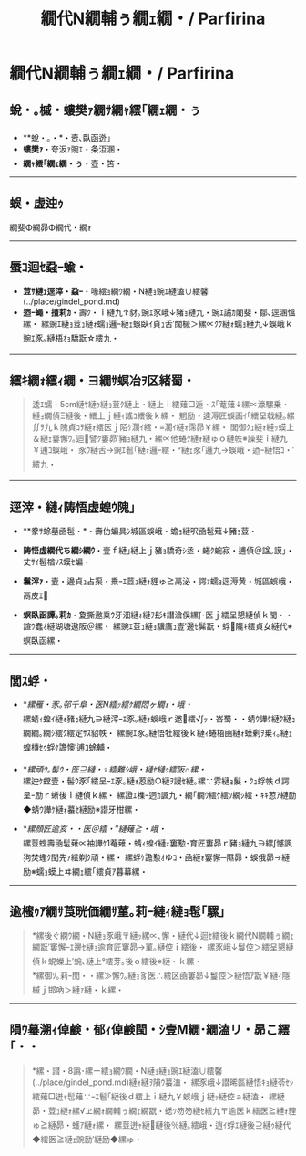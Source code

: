 ﻿---
categories:
- 繝｢繝ｳ繧ｹ繧ｿ繝ｼ
layout: monster
origin:
  class: TODO_Class
  common_en: null
  common_ja: 繝斐Φ繝昴Φ繝代・繝ｫ
  family: null
  order: null
  scientific: null
tag_slugs:
- mizu
- hikari
- henseiju
- gindel-pond
tags:
- 豌ｴ
- 蜈・
- 螟臥函迯｣
- 繧ｮ繝ｳ繝・Ν縺ｮ豌ｴ縺溘∪繧・
title: 繝代Ν繝輔ぅ繝ｪ繝・/ Parfirina
---

# 繝代Ν繝輔ぅ繝ｪ繝・/ Parfirina

## 蛻・｡槭・螻樊ｧ繝ｻ繝ｬ繧｢繝ｪ繝・ぅ

* **蛻・｡・*・壼､臥函迯｣  
* **螻樊ｧ**・夸汳ｧ豌ｴ・条沍溷・  
* **繝ｬ繧｢繝ｪ繝・ぅ**・壺・笘・

---

## 蜈・虚迚ｩ

繝斐Φ繝昴Φ繝代・繝ｫ

---

## 蜃ｺ迴ｾ蝨ｰ蝓・

* **荳ｻ縺ｪ逕滓・蝨ｰ**・喙繧ｮ繝ｳ繝・Ν縺ｮ豌ｴ縺溘∪繧馨(../place/gindel_pond.md)  
* **迺ｰ蠅・擅莉ｶ**・壽ｸ・ｉ縺九↑豺｡豌ｴ豕峨↓豬ｮ縺九・豌ｴ譎ｶ闍斐・鄒､逕溷慍縲・ 
縲豌ｴ縺ｮ荳ｭ縺ｫ蠕ｮ邏ｰ縺ｪ蜈臥ｲ貞ｭ舌′闊槭＞縲∝ｸｸ縺ｫ蠕ｮ縺九↓蜈峨ｋ豌ｴ豕｡縺梧ｵｮ驕翫☆繧九・

---

## 繧ｷ繝ｫ繧ｨ繝・ヨ繝ｻ螟冶ｦ区緒蜀・

> 逶ｴ蠕・5cm縺ｻ縺ｩ縺ｮ荳ｸ縺上・縺上ｉ繧薙□逅・ｽ｢菴薙↓縲∝濠騾乗・縺ｮ繝偵Ξ縺後・繧上ｊ縺ｨ謠ｺ繧後ｋ縲・ 
> 魍励・逵溽匠蜈画ｲ｢繧呈戟縺｡縲∬ｦ九ｋ隗貞ｺｦ縺ｫ繧医ｊ陌ｹ濶ｲ繧・≡濶ｲ縺ｫ霈昴￥縲・ 
> 閭御ｸｭ縺ｫ縺ｯ蟆上＆縺ｪ窶懈ｳ｡迴譬ｸ窶昴′豬ｮ縺九・縲∝他蜷ｸ縺ｫ縺ゅｏ縺帙※譟斐ｉ縺九￥逋ｺ蜈峨・ 
> 豕ｳ縺舌→豌ｴ髱｢縺ｫ邏ｰ繧・°縺ｪ豕｢邏九→蜈峨・迺ｰ縺悟ｺ・′繧九・

---

## 逕滓・縺ｨ陦悟虚蝗ｳ隗｣

* **豢ｻ蜍墓凾髢・*・壽仂蝙具ｼ城區蜈峨・蟾ｮ縺呎凾髢薙↓豬ｮ荳・ 
* **陦悟虚繝代ち繝ｼ繝ｳ**・壹ｆ縺｣縺上ｊ豬ｮ驕奇ｼ丞・蜷ｸ蜿寂・逋偵＠諡｡謨｣・丈ｻｲ髢楢ｿｽ蟆ｾ蝙・ 
* **鬟滓ｧ**・壼・邊貞ｭ占渠・乗ｰｴ荳ｭ縺ｫ貍ゅ≧鬲泌・諤ｧ蠕ｮ逕溽黄・城區蜈峨・鬲皮ｴ

* **螟臥函譚｡莉ｶ**・夐撕遨乗ｳ牙沺縺ｫ縺ｦ髟ｷ譛滄俣縲∫･医ｊ繧呈懇縺偵ｋ閠・・諠ｳ蠢ｵ縺瑚塘遨阪＠縲・ 
縲豌ｴ荳ｭ縺ｮ驥鷹ｭ壹′邊ｾ髴翫・蜉隴ｷ繧貞女縺代※螟臥函縲・

---

## 閭ｽ蜉・

* **縲雁・豕｡邨千阜・医Ν繧ｯ繧ｹ繝悶ヶ繝ｫ・峨・*  
縲蜻ｨ蝗ｲ縺ｫ豬ｮ縺九∋縺滓ｰｴ豕｡縺ｫ蜈峨ｒ邀繧√∫ｯ・峇蜀・・蜻ｳ譁ｹ縺ｸ縺ｮ繝繝｡繝ｼ繧ｸ繧定ｻｽ貂帙・ 
縲豌ｴ豕｡縺悟牡繧後ｋ縺ｨ蜷梧凾縺ｫ蟆剰ｦ乗ｨ｡縺ｪ蝗槫ｾｩ蜉ｹ譫懊′逋ｺ蜍輔・

* **縲頑ｳ｡髻ｳ・医⊇縺・♀繧難ｼ峨・縺ｾ縺ｩ繧阪∩縲・*  
縲迚ｹ螳壹・髻ｳ豕｢繧呈ｰｴ豕｡縺ｫ荵励○縺ｦ謾ｾ縺｡縲∵雰縺ｮ髮・ｸｭ蜉帙ｄ諤呈ｰ励ｒ蜥後ｉ縺偵ｋ縲・ 
縲證ｴ襍ｰ迥ｶ諷九・繝｢繝ｳ繧ｹ繧ｿ繝ｼ繧・ｷｷ荵ｱ縺励◆蜻ｳ譁ｹ縺ｫ蟇ｾ縺励※譛牙柑縲・

* **縲顔匠逾亥・・医＠繧・″縺薙≧・峨・*  
縲荳螳壽凾髢薙∝袖譁ｹ1菴薙・蜻ｨ蝗ｲ縺ｫ窶懃･育匠窶昴ｒ豬ｮ縺九∋縲∫憾諷狗焚蟶ｸ閠先ｧ繧剃ｸ頑・縲・ 
縲蜉ｹ譫懃ｵゆｺ・凾縺ｫ窶懈─隰昴・蜈俄昴→縺励※蠕ｮ蟆上ヰ繝ｪ繧｢繧貞ｱ暮幕縲・

---

## 逾櫁ｩｱ繝ｻ莨晄価繝ｻ菫｡莉ｰ縺ｨ縺ｮ髢｢騾｣

> *縲後ぐ繝ｳ繝・Ν縺ｮ豕峨〒縺ｯ縲∝､懈・縺代↓迴ｾ繧後ｋ繝代Ν繝輔ぅ繝ｪ繝翫′窶懈ｰｴ邊ｾ縺ｮ逾育匠窶昴→菫｡縺倥ｉ繧後・ 
縲豕峨↓鬘倥＞繧呈懇縺偵ｋ蜆蠑上′蜿､縺上°繧芽｡後ｏ繧後※縺・ｋ縲・  
> *縲御ｿ｡莉ｰ閠・・縲≫懈ｳ｡縺ｮ豸医∴繧区凾窶昴↓鬘倥＞縺悟ｱ翫￥縺ｨ隱槭ｊ邯吶＞縺ｧ縺・ｋ縲・

---

## 隕ｳ蟇溯ｨ倬鹸・郁ｨ倬鹸閠・ｼ壹Μ繝･繝溘リ・昴こ繧｢・・

> *縲・譛・8譌･縲ー繧ｮ繝ｳ繝・Ν縺ｮ縺ｮ豌ｴ縺溘∪繧馨(../place/gindel_pond.md)縺ｫ縺ｦ隕ｳ蟇溘・ 
縲豕峨↓譛晞區縺悟ｷｮ縺苓ｾｼ繧薙□迸ｬ髢薙∵ｰｴ髱｢縺後ｄ繧上ｉ縺九￥蜈峨ｊ縺ｯ縺倥ａ縺溘・ 
縲縺昴・荳ｭ縺ｫ縲√ヱ繝ｫ繝輔ぅ繝ｪ繝翫・蟋ｿ笏笏縺ｾ繧九〒逾医ｋ繧医≧縺ｫ貍ゅ≧縺昴・蠖ｱ縺ｫ縲・ 
縲荳迸ｬ縺縺後％縺｡繧峨・逍ｲ蜉ｴ縺後⊇縺ｩ縺代◆繧医≧縺ｪ豌励′縺励◆縲ゅ・